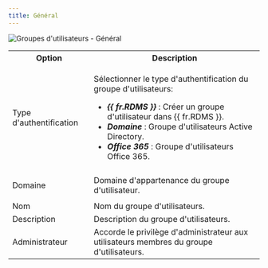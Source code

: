 ```yaml
---
title: Général
---
```

![Groupes d'utilisateurs - Général](/img/fr/server/ServerOp8035.png)  

<table>
	<tr>
		<th>
Option 
		</th>
		<th>
Description 
		</th>
	</tr>
	<tr>
		<td>
Type d&apos;authentification 
		</td>
		<td>

Sélectionner le type d&apos;authentification du groupe d&apos;utilisateurs:  

* ***{{ fr.RDMS }}*** &#32; : Créer un groupe d&apos;utilisateur dans {{ fr.RDMS }}.  
* ***Domaine*** : Groupe d&apos;utilisateurs Active Directory.  
* ***Office 365*** : Groupe d&apos;utilisateurs Office 365.  
		</td>
	</tr>
	<tr>
		<td>
Domaine 
		</td>
		<td>
Domaine d&apos;appartenance du groupe d&apos;utilisateur. 
		</td>
	</tr>
	<tr>
		<td>
Nom 
		</td>
		<td>
Nom du groupe d&apos;utilisateurs. 
		</td>
	</tr>
	<tr>
		<td>
Description 
		</td>
		<td>
Description du groupe d&apos;utilisateurs. 
		</td>
	</tr>
	<tr>
		<td>
Administrateur 
		</td>
		<td>
Accorde le privilège d&apos;administrateur aux utilisateurs membres du groupe d&apos;utilisateurs. 
		</td>
	</tr>
</table>


